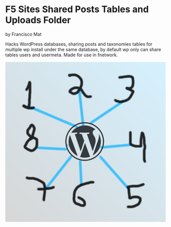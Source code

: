 # F5 Sites Shared Posts Tables and Uploads Folder
by Francisco Mat

Hacks WordPress databases, sharing posts and taxonomies tables for multiple wp install under the same database, by default wp only can share tables users and usermeta. Made for use in fnetwork.

![F5 Shared Posts Tables and Uploads Folder](f5sites-shared-posts-concept.png)

